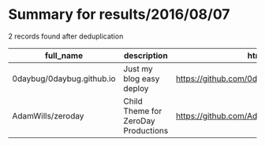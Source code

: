 
# Summary for results/2016/08/07
    
2 records found after deduplication

| full_name | description | html_url | matched_list | matched_count | pushed_at | size | stargazers_count | language | forks_count | vul_ids |
|---------------------------|-------------------------------------|----------------------------------------------|----------------|-----------------|---------------------------|--------|--------------------|------------|---------------|-----------|
| 0daybug/0daybug.github.io | Just my blog easy deploy | https://github.com/0daybug/0daybug.github.io | ['0day'] | 1 | 2016-08-07 05:21:48+00:00 | 2134 | 0 | HTML | 0 | [] |
| AdamWills/zeroday | Child Theme for ZeroDay Productions | https://github.com/AdamWills/zeroday | ['zeroday'] | 1 | 2016-08-07 19:35:12+00:00 | 10 | 0 | PHP | 0 | [] |
